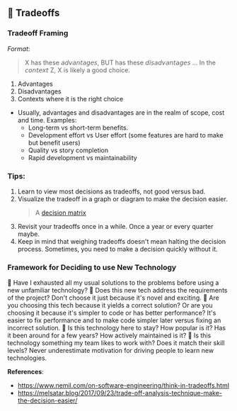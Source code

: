 ## 🔁 Tradeoffs

### Tradeoff Framing

*Format*:
> X has these 𝘢𝘥𝘷𝘢𝘯𝘵𝘢𝘨𝘦𝘴, BUT has these 𝘥𝘪𝘴𝘢𝘥𝘷𝘢𝘯𝘵𝘢𝘨𝘦𝘴 ... In the 𝘤𝘰𝘯𝘵𝘦𝘹𝘵 Z, X is likely a good choice. 

1. Advantages
2. Disadvantages
3. Contexts where it is the right choice

* Usually, advantages and disadvantages are in the realm of scope, cost and time. Examples:
  - Long-term vs short-term benefits.
  - Development effort vs User effort (some features are hard to make but benefit users)
  - Quality vs story completion
  - Rapid development vs maintainability

### Tips:
1. Learn to view most decisions as tradeoffs, not good versus bad.
2. Visualize the tradeoff in a graph or diagram to make the decision easier.
   > A [decision matrix](https://github.com/glennsantos/senior-developer-roadmap/blob/alpha/decision-making/decision-matrix.md) 
3. Revisit your tradeoffs once in a while. Once a year or every quarter maybe.
4. Keep in mind that weighing tradeoffs doesn't mean halting the decision process. Sometimes, you need to make a decision quickly without it.

### Framework for Deciding to use New Technology

🔳 Have I exhausted all my usual solutions to the problems before using a new unfamiliar technology?
🔳 Does this new tech address the requirements of the project? Don't choose it just because it's novel and exciting.
🔳 Are you choosing this tech because it yields a correct solution? Or are you choosing it because it's simpler to code or has better performance? It's easier to fix performance and to make code simpler later versus fixing an incorrect solution.
🔳 Is this technology here to stay? How popular is it? Has it been around for a few years? How actively maintained is it?
🔳 Is this technology something my team likes to work with? Does it match their skill levels? Never underestimate motivation for driving people to learn new technologies.

**References**:  
- https://www.nemil.com/on-software-engineering/think-in-tradeoffs.html
- https://melsatar.blog/2017/09/23/trade-off-analysis-technique-make-the-decision-easier/